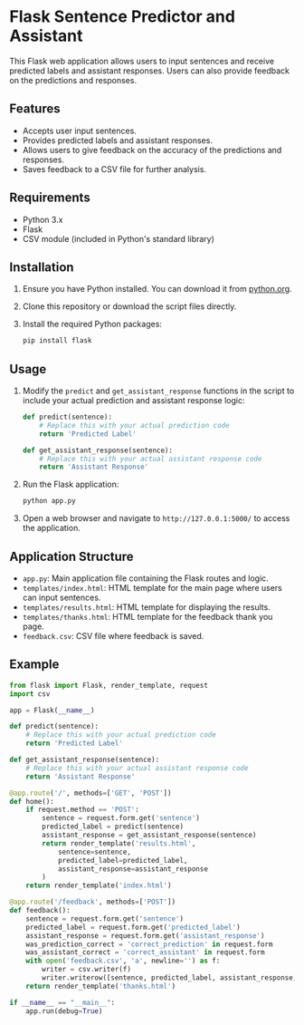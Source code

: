 # Flask Sentence Predictor and Assistant

This Flask web application allows users to input sentences and receive predicted labels and assistant responses. Users can also provide feedback on the predictions and responses.

## Features

- Accepts user input sentences.
- Provides predicted labels and assistant responses.
- Allows users to give feedback on the accuracy of the predictions and responses.
- Saves feedback to a CSV file for further analysis.

## Requirements

- Python 3.x
- Flask
- CSV module (included in Python's standard library)

## Installation

1. Ensure you have Python installed. You can download it from [python.org](https://www.python.org/).

2. Clone this repository or download the script files directly.

3. Install the required Python packages:
    ```bash
    pip install flask
    ```

## Usage

1. Modify the `predict` and `get_assistant_response` functions in the script to include your actual prediction and assistant response logic:
    ```python
    def predict(sentence):
        # Replace this with your actual prediction code
        return 'Predicted Label'

    def get_assistant_response(sentence):
        # Replace this with your actual assistant response code
        return 'Assistant Response'
    ```

2. Run the Flask application:
    ```bash
    python app.py
    ```

3. Open a web browser and navigate to `http://127.0.0.1:5000/` to access the application.

## Application Structure

- `app.py`: Main application file containing the Flask routes and logic.
- `templates/index.html`: HTML template for the main page where users can input sentences.
- `templates/results.html`: HTML template for displaying the results.
- `templates/thanks.html`: HTML template for the feedback thank you page.
- `feedback.csv`: CSV file where feedback is saved.

## Example

```python
from flask import Flask, render_template, request
import csv

app = Flask(__name__)

def predict(sentence):
    # Replace this with your actual prediction code
    return 'Predicted Label'

def get_assistant_response(sentence):
    # Replace this with your actual assistant response code
    return 'Assistant Response'

@app.route('/', methods=['GET', 'POST'])
def home():
    if request.method == 'POST':
        sentence = request.form.get('sentence')
        predicted_label = predict(sentence)
        assistant_response = get_assistant_response(sentence)
        return render_template('results.html', 
            sentence=sentence, 
            predicted_label=predicted_label, 
            assistant_response=assistant_response
        )
    return render_template('index.html')

@app.route('/feedback', methods=['POST'])
def feedback():
    sentence = request.form.get('sentence')
    predicted_label = request.form.get('predicted_label')
    assistant_response = request.form.get('assistant_response')
    was_prediction_correct = 'correct_prediction' in request.form
    was_assistant_correct = 'correct_assistant' in request.form
    with open('feedback.csv', 'a', newline='') as f:
        writer = csv.writer(f)
        writer.writerow([sentence, predicted_label, assistant_response, was_prediction_correct, was_assistant_correct])
    return render_template('thanks.html')

if __name__ == "__main__":
    app.run(debug=True)
